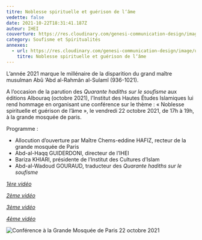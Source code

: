 ```yaml
---
titre: Noblesse spirituelle et guérison de l‘âme
vedette: false
date: 2021-10-22T18:31:41.187Z
auteur: IHEI
couverture: https://res.cloudinary.com/genesi-communication-design/image/upload/v1633726749/Sulami_IHEI_Parigi_ott._2021_enregistrement_bvuztr.png
category: Soufisme et Spiritualités
annexes:
  - url: https://res.cloudinary.com/genesi-communication-design/image/upload/v1633726749/Sulami_IHEI_Parigi_ott._2021_enregistrement_bvuztr.png
    titre: Noblesse spirituelle et guérison de l‘âme
---
```

L’année 2021 marque le millénaire de la disparition du grand maître musulman Abû ‘Abd al-Rahmân al-Sulamî (936-1021).

A l’occasion de la parution des *Quarante hadiths sur le soufisme* aux éditions Albouraq (octobre 2021), l’Institut des Hautes Études Islamiques lui rend hommage en organisant une conférence sur le thème&nbsp;: «&nbsp;Noblesse spirituelle et guérison de l’âme&nbsp;», le vendredi 22 octobre 2021, de 17h à 19h, à la grande mosquée de paris.

Programme&nbsp;:

* Allocution d’ouverture par Maître Chems-eddine HAFIZ, recteur de la grande mosquée de Paris
* Abd-al-Haqq GUIDERDONI, directeur de l’IHEI
* Bariza KHIARI, présidente de l’Institut des Cultures d’Islam
* Abd-al-Wadoud GOURAUD, traducteur des *Quarante hadiths sur le soufisme*

*[1ère vidéo](https://www.youtube.com/watch?v=55VXdM-674A&list=PL8SfYzzX-i3mOKSXHmwksLBXZojXQL8uN)*

*[2ème vidéo](https://www.youtube.com/watch?v=LEA7BHryr4Q&list=PL8SfYzzX-i3mOKSXHmwksLBXZojXQL8uN&index=2)*

*[3ème vidéo](https://www.youtube.com/watch?v=XKdbI5w1-vQ&list=PL8SfYzzX-i3mOKSXHmwksLBXZojXQL8uN&index=3)*

*[4ème vidéo](https://www.youtube.com/watch?v=qygjXF2jOHU&list=PL8SfYzzX-i3mOKSXHmwksLBXZojXQL8uN&index=4)*

![](https://res.cloudinary.com/genesi-communication-design/image/upload/v1635753344/4e%CC%80me_vide%CC%81o_xcsg3q.png "Conférence à la Grande Mosquée de Paris 22 octobre 2021")